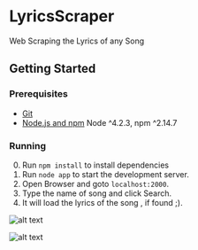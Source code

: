# LyricsScraper
Web Scraping the Lyrics of any Song

## Getting Started

### Prerequisites

- [Git](https://git-scm.com/)
- [Node.js and npm](nodejs.org) Node ^4.2.3, npm ^2.14.7

### Running
0. Run `npm install` to install dependencies
1. Run `node app` to start the development server.
2. Open Browser and goto `localhost:2000`.
3. Type the name of song and click Search.
4. It will load the lyrics of the song , if found ;).

![alt text](https://user-images.githubusercontent.com/26716675/36389884-d4371a78-15c6-11e8-86e4-b40f82718b49.png)

![alt text](https://user-images.githubusercontent.com/26716675/36389886-d46a5140-15c6-11e8-900c-df80ab0ba2fa.png)
